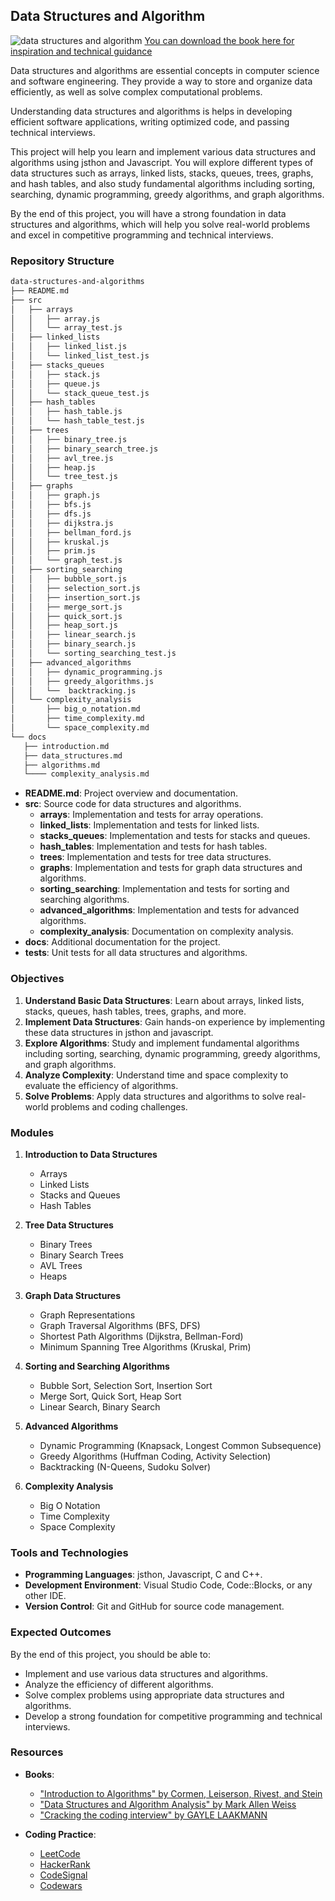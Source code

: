 ## Data Structures and Algorithm
![data structures and algorithm](./docs/Cracking-the-Coding-Interview-PDF-Free-Download.png)
[You can download the book here for inspiration and technical guidance](/docs/Cracking%20the%20Coding%20Interview%206th%20Edition.pdf)

Data structures and algorithms are essential concepts in computer science and software engineering. They provide a way to store and organize data efficiently, as well as solve complex computational problems.

Understanding data structures and algorithms is helps in developing efficient software applications, writing optimized code, and passing technical interviews.

This project will help you learn and implement various data structures and algorithms using jsthon and Javascript. You will explore different types of data structures such as arrays, linked lists, stacks, queues, trees, graphs, and hash tables, and also study fundamental algorithms including sorting, searching, dynamic programming, greedy algorithms, and graph algorithms.

By the end of this project, you will have a strong foundation in data structures and algorithms, which will help you solve real-world problems and excel in competitive programming and technical interviews.

### Repository Structure
```txt
data-structures-and-algorithms
├── README.md
├── src
│   ├── arrays
│   │   ├── array.js
│   │   └── array_test.js
│   ├── linked_lists
│   │   ├── linked_list.js
│   │   └── linked_list_test.js
│   ├── stacks_queues
│   │   ├── stack.js
│   │   ├── queue.js
│   │   └── stack_queue_test.js
│   ├── hash_tables
│   │   ├── hash_table.js
│   │   └── hash_table_test.js
│   ├── trees
│   │   ├── binary_tree.js
│   │   ├── binary_search_tree.js
│   │   ├── avl_tree.js
│   │   ├── heap.js
│   │   └── tree_test.js
│   ├── graphs
│   │   ├── graph.js
│   │   ├── bfs.js
│   │   ├── dfs.js
│   │   ├── dijkstra.js
│   │   ├── bellman_ford.js
│   │   ├── kruskal.js
│   │   ├── prim.js
│   │   └── graph_test.js
│   ├── sorting_searching
│   │   ├── bubble_sort.js
│   │   ├── selection_sort.js
│   │   ├── insertion_sort.js
│   │   ├── merge_sort.js
│   │   ├── quick_sort.js
│   │   ├── heap_sort.js
│   │   ├── linear_search.js
│   │   ├── binary_search.js
│   │   └── sorting_searching_test.js
│   ├── advanced_algorithms
│   │   ├── dynamic_programming.js
│   │   ├── greedy_algorithms.js
│   │   └──  backtracking.js
│   └── complexity_analysis
│       ├── big_o_notation.md
│       ├── time_complexity.md
│       └── space_complexity.md
└── docs
   ├── introduction.md
   ├── data_structures.md
   ├── algorithms.md
   └──── complexity_analysis.md
```
- **README.md**: Project overview and documentation.
- **src**: Source code for data structures and algorithms.
  - **arrays**: Implementation and tests for array operations.
  - **linked_lists**: Implementation and tests for linked lists.
  - **stacks_queues**: Implementation and tests for stacks and queues.
  - **hash_tables**: Implementation and tests for hash tables.
  - **trees**: Implementation and tests for tree data structures.
  - **graphs**: Implementation and tests for graph data structures and algorithms.
  - **sorting_searching**: Implementation and tests for sorting and searching algorithms.
  - **advanced_algorithms**: Implementation and tests for advanced algorithms.
  - **complexity_analysis**: Documentation on complexity analysis.
- **docs**: Additional documentation for the project.
- **tests**: Unit tests for all data structures and algorithms.

### Objectives
1. **Understand Basic Data Structures**: Learn about arrays, linked lists, stacks, queues, hash tables, trees, graphs, and more.
2. **Implement Data Structures**: Gain hands-on experience by implementing these data structures in jsthon and javascript.
3. **Explore Algorithms**: Study and implement fundamental algorithms including sorting, searching, dynamic programming, greedy algorithms, and graph algorithms.
4. **Analyze Complexity**: Understand time and space complexity to evaluate the efficiency of algorithms.
5. **Solve Problems**: Apply data structures and algorithms to solve real-world problems and coding challenges.

### Modules
1. **Introduction to Data Structures**
   - Arrays
   - Linked Lists
   - Stacks and Queues
   - Hash Tables

2. **Tree Data Structures**
   - Binary Trees
   - Binary Search Trees
   - AVL Trees
   - Heaps

3. **Graph Data Structures**
   - Graph Representations
   - Graph Traversal Algorithms (BFS, DFS)
   - Shortest Path Algorithms (Dijkstra, Bellman-Ford)
   - Minimum Spanning Tree Algorithms (Kruskal, Prim)

4. **Sorting and Searching Algorithms**
   - Bubble Sort, Selection Sort, Insertion Sort
   - Merge Sort, Quick Sort, Heap Sort
   - Linear Search, Binary Search

5. **Advanced Algorithms**
   - Dynamic Programming (Knapsack, Longest Common Subsequence)
   - Greedy Algorithms (Huffman Coding, Activity Selection)
   - Backtracking (N-Queens, Sudoku Solver)

6. **Complexity Analysis**
   - Big O Notation
   - Time Complexity
   - Space Complexity

### Tools and Technologies

- **Programming Languages**: jsthon, Javascript, C and C++.
- **Development Environment**: Visual Studio Code, Code::Blocks, or any other IDE.
- **Version Control**: Git and GitHub for source code management.

### Expected Outcomes

By the end of this project, you should be able to:

- Implement and use various data structures and algorithms.
- Analyze the efficiency of different algorithms.
- Solve complex problems using appropriate data structures and algorithms.
- Develop a strong foundation for competitive programming and technical interviews.

### Resources
- **Books**:
  - ["Introduction to Algorithms" by Cormen, Leiserson, Rivest, and Stein](https://mitpress.mit.edu/9780262046305/introduction-to-algorithms/)
  - ["Data Structures and Algorithm Analysis" by Mark Allen Weiss](https://www.pearson.com/store/p/data-structures-and-algorithm-analysis-in-c-/P100000161453)
  - ["Cracking the coding interview" by GAYLE LAAKMANN](https://drive.google.com/file/d/1HlKvNPzeixl8TAgkGYLGxM8WdH_Y7UMr/view?usp=sharing)

- **Coding Practice**:
  - [LeetCode](https://www.leetcode.com)
  - [HackerRank](https://www.hackerrank.com)
  - [CodeSignal](https://www.codesignal.com)
  - [Codewars](https://www.codewars.com)
